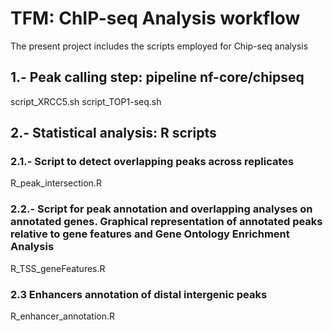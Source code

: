 # TFM: ChIP-seq Analysis workflow

The present project includes the scripts employed for Chip-seq analysis

## 1.- Peak calling step: pipeline nf-core/chipseq
script_XRCC5.sh
script_TOP1-seq.sh
    
## 2.- Statistical analysis: R scripts
### 2.1.- Script to detect overlapping peaks across replicates 
R_peak_intersection.R

### 2.2.- Script for peak annotation and overlapping analyses on annotated genes. Graphical representation of annotated peaks relative to gene features and Gene Ontology Enrichment Analysis   
R_TSS_geneFeatures.R

### 2.3 Enhancers annotation of distal intergenic peaks
R_enhancer_annotation.R

    
